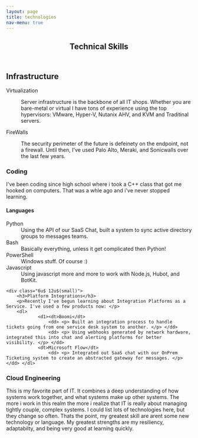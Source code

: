 ```yaml
---
layout: page
title: technologies
nav-menu: true
---
```


<!-- Main -->
<div id="main" class="alt">

<!-- One -->
<section id="one">
	<div class="inner">
		<header class="major">
			<h1>Technical Skills</h1>
		</header>

<!-- Content -->
<h2 id="content">Infrastructure</h2>
<p>
    <dl>
        <dt>Virtualization</dt>
        <dd>
             <p>Server infrastructure is the backbone of all IT shops. Whether you are 
                 bare-metal or virtual I have tons of experience using the top hypervisors: 
                 VMware, Hyper-V, Nutanix AHV, and KVM and Traditinal servers.  </p>
        </dd>
        <dt>FireWalls</dt>
        <dd>
            <p>The security perimeter of the future is defeinety on the endpoint, 
                not a firewall. Until then, I've used Palo Alto, Meraki, and 
                Sonicwalls over the last few years. </p>
        </dd>
    </dl>

</p>
<h3>Coding</h3>
            <p>I've been coding since high school where i took a C++ class that got me hooked on computers. That was a whle ago and i've never stopped learning.</p>
                <dl>
                    <h4>Languages</h4>
                    <dt>Python</dt>
                        <dd>Using the API of our SaaS Chat, built a system to sync active directory groups to messages teams.</dd>
                    <dt>Bash</dt>
                        <dd>Basically everything, unless it get complicated then Python!</dt>
                    <dt>PowerShell</dt>
                        <dd>Windows stuff. Of course :)</dd>
                    <dt>Javascript</dt>
                        <dd>Using javascript more and more to work with Node.js, Hubot, and  BotKit. </dd>
  
	<div class="6u$ 12u$(small)">
		<h3>Platform Integrations</h3>
		<p>Recently I've begun learning about Integration Platforms as a Service. I've used a few products now: </p>
        <dl>
                <d1><dt>Boomi</dt>
                    <dd> <p> Built an integration process to handle tickets going from one service desk system to another. </p> </dd>
                    <dd> <p> Using webhooks generated by network hardware, integrated this into chat and alerting platforms for better visibility. </p> </dd>
                <dt>Microsoft Flow</dt>
                    <dd> <p> Integrated out SaaS chat with our OnPrem Ticketing system to create an abstracted gateway for messages. </p> </dd> </dl>
<h3>Cloud Engineering</h3>
		<p>This is my favorite part of IT. It combines a deep understanding of how systems work together, 
        and what systems make up other systems. The more i work in this realm the more i realize that
        IT is really about managing tightly couple, complex systems. I could list lots of technologies
        here, but they change so often. Thats the point, my greatest skill are arent some new technology 
        or language. My greatest strengths are my resiliency, adaptabilty, and being very good at learning quickly. 
        </p>
      </div>
   </section>
</div>
